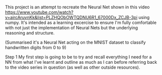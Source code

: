 This project is an attempt to recreate the Neural Net shown in this video https://www.youtube.com/watch?v=aircAruvnKk&list=PLZHQObOWTQDNU6R1_67000Dx_ZCJB-3pi using numpy. It's intended as a learning excercise to ensure I'm fully comfortable with not just the implementation of Neural Nets but the underlying reasoning and structure.

(Summarised it's a Neural Net acting on the MNIST dataset to classify handwritten digits from 0 to 9)

Step 1
My first step is going to be to try and recall everything I need for a NN from what I've learnt and outline as much as I can before referring back to the video series in question (as well as other outside resources).

